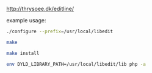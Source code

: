 http://thrysoee.dk/editline/

example usage:

```sh
./configure --prefix=/usr/local/libedit

make

make install

env DYLD_LIBRARY_PATH=/usr/local/libedit/lib php -a
```
